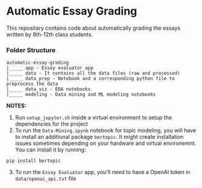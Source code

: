 # Automatic Essay Grading

This repositary contains code about automatically grading the essays written by 8th-12th class students.

### Folder Structure
```
automatic-essay-grading
|_____ app - Essay evaluator app
|_____ data - It contains all the data files (raw and processed)
|_____ data_prep - Notebook and a corresponding python file to preprocess the data
|_____ data_viz - EDA notebooks
|_____ modeling - Data mining and ML modeling notebooks
```

**NOTES:**

1. Run `setup_jupyter.sh` inside a virtual environment to setup the dependencies for the project
2. To run the `Data-Mining.ipynb` notebook for topic modeling, you will have to install an additional package `bertopic`. It might create installation issues sometimes depending on your hardware and virtual environemnt. You can install it by running:
```
pip install bertopic
```
3. To run the `Essay Evaluator` app, you'll need to have a OpenAI token in `data/openai_api.txt` file
